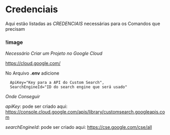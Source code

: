 # Credenciais

Aqui estão listadas as *CREDENCIAIS* necessárias para os Comandos que precisam

### !image

*Necessário Criar um Projeto no Google Cloud*

https://cloud.google.com/

No Arquivo **.env** adicione

```
  ApiKey="Key para a API do Custom Search",
  SearchEngineId="ID do search engine que será usado"
```
*Onde Conseguir*

*apiKey*: pode ser criado aqui: https://console.cloud.google.com/apis/library/customsearch.googleapis.com

*searchEngineId*: pode ser criado aqui: https://cse.google.com/cse/all
